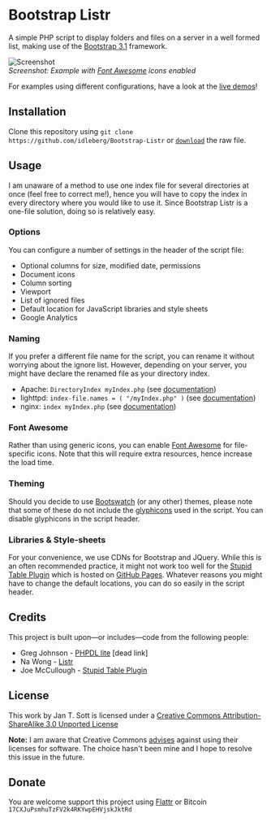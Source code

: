 # Bootstrap Listr

A simple PHP script to display folders and files on a server in a well formed list, making use of the [Bootstrap 3.1](http://getbootstrap.com) framework.

![Screenshot](https://raw.github.com/idleberg/Bootstrap-Listr/gh-pages/images/screenshot-font_awesome.png)  
*Screenshot: Example with [Font Awesome](http://fortawesome.github.io/Font-Awesome/) icons enabled*

For examples using different configurations, have a look at the [live demos](http://demo.idleberg.com/Bootstrap-Listr)!

## Installation

Clone this repository using `git clone https://github.com/idleberg/Bootstrap-Listr` or [`download`](https://raw.github.com/idleberg/Bootstrap-Listr/master/index.php) the raw file.

## Usage

I am unaware of a method to use one index file for several directories at once (feel free to correct me!), hence you will have to copy the index in every directory where you would like to use it. Since Bootstrap Listr is a one-file solution, doing so is relatively easy.

### Options

You can configure a number of settings in the header of the script file:

* Optional columns for size, modified date, permissions
* Document icons
* Column sorting
* Viewport
* List of ignored files
* Default location for JavaScript libraries and style sheets
* Google Analytics

### Naming

If you prefer a different file name for the script, you can rename it without worrying about the ignore list. However, depending on your server, you might have declare the renamed file as your directory index.

* Apache: `DirectoryIndex myIndex.php` (see [documentation](http://httpd.apache.org/docs/2.2/mod/mod_dir.html))
* lighttpd: `index-file.names = ( "/myIndex.php" )` (see [documentation](http://redmine.lighttpd.net/projects/1/wiki/Docs_ModDirlisting))
* nginx: `index myIndex.php` (see [documentation](http://nginx.org/en/docs/http/ngx_http_index_module.html))

### Font Awesome

Rather than using generic icons, you can enable [Font Awesome](http://fortawesome.github.io/Font-Awesome/) for file-specific icons. Note that this will require extra resources, hence increase the load time.

### Theming

Should you decide to use [Bootswatch](http://bootswatch.com/) (or any other) themes, please note that some of these do not include the [glyphicons](http://getbootstrap.com/components/#glyphicons) used in the script. You can disable glyphicons in the script header.

### Libraries & Style-sheets

For your convenience, we use CDNs for Bootstrap and JQuery. While this is an often recommended practice, it might not work too well for the [Stupid Table Plugin](http://joequery.github.io/Stupid-Table-Plugin/) which is hosted on [GitHub Pages](http://pages.github.com/). Whatever reasons you might have to change the default locations, you can do so easily in the script header.

## Credits

This project is built upon—or includes—code from the following people:

* Greg Johnson - [PHPDL lite](http://greg-j.com/phpdl/) [dead link]
* Na Wong - [Listr](http://nadesign.net/listr/)
* Joe McCullough - [Stupid Table Plugin](http://joequery.github.io/Stupid-Table-Plugin/)

## License

This work by Jan T. Sott is licensed under a [Creative Commons Attribution-ShareAlike 3.0 Unported License](http://creativecommons.org/licenses/by-sa/3.0/deed.en_US)

__Note:__ I am aware that Creative Commons [advises](http://wiki.creativecommons.org/FAQ#Can_I_apply_a_Creative_Commons_license_to_software.3F) against using their licenses for software. The choice hasn't been mine and I hope to resolve this issue in the future.

## Donate

You are welcome support this project using [Flattr](https://flattr.com/submit/auto?user_id=idleberg&url=https://github.com/idleberg/Bootstrap-Listr) or Bitcoin `17CXJuPsmhuTzFV2k4RKYwpEHVjskJktRd`
